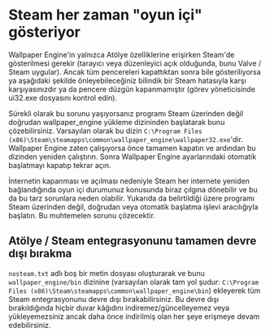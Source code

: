 # Steam her zaman "oyun içi" gösteriyor
Wallpaper Engine'in yalnızca Atölye özelliklerine erişirken Steam'de gösterilmesi gerekir (tarayıcı veya düzenleyici açık olduğunda, bunu Valve / Steam uygular). Ancak tüm pencereleri kapattıktan sonra bile gösteriliyorsa ya aşağıdaki şekilde önleyebileceğiniz bilindik bir Steam hatasıyla karşı karşıyasınızdır ya da pencere düzgün kapanmamıştır (görev yöneticisinde ui32.exe dosyasını kontrol edin).

Sürekli olarak bu sorunu yaşıyorsanız programı Steam üzerinden değil doğrudan wallpaper_engine yükleme dizininden başlatarak bunu çözebilirsiniz. Varsayılan olarak bu dizin `C:\Program Files (x86)\Steam\steamapps\common\wallpaper_engine\wallpaper32.exe`'dir. Wallpaper Engine zaten çalışıyorsa önce tamamen kapatın ve ardından bu dizinden yeniden çalıştırın. Sonra Wallpaper Engine ayarlarındaki otomatik başlatmayı kapatıp tekrar açın.

İnternetin kapanması ve açılması nedeniyle Steam her internete yeniden bağlandığında oyun içi durumunuz konusunda biraz çılgına dönebilir ve bu da bu tarz sorunlara neden olabilir. Yukarıda da belirtildiği üzere programı Steam üzerinden değil, doğrudan veya otomatik başlatma işlevi aracılığıyla başlatın. Bu muhtemelen sorunu çözecektir.

## Atölye / Steam entegrasyonunu tamamen devre dışı bırakma
`nosteam.txt` adlı boş bir metin dosyası oluşturarak ve bunu `wallpaper_engine/bin` dizinine (varsayılan olarak tam yol şudur: `C:\Program Files (x86)\Steam\steamapps\common\wallpaper_engine\bin`) ekleyerek tüm Steam entegrasyonunu devre dışı bırakabilirsiniz. Bu devre dışı bırakıldığında hiçbir duvar kâğıdını indiremez/güncelleyemez veya yükleyemezsiniz ancak daha önce indirilmiş olan her şeye erişmeye devam edebilirsiniz. 